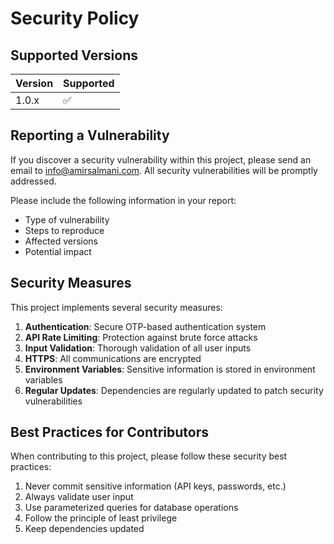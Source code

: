 # Security Policy

## Supported Versions

| Version | Supported          |
| ------- | ------------------ |
| 1.0.x   | :white_check_mark: |

## Reporting a Vulnerability

If you discover a security vulnerability within this project, please send an email to [info@amirsalmani.com](mailto:info@amirsalmani.com). All security vulnerabilities will be promptly addressed.

Please include the following information in your report:

- Type of vulnerability
- Steps to reproduce
- Affected versions
- Potential impact

## Security Measures

This project implements several security measures:

1. **Authentication**: Secure OTP-based authentication system
2. **API Rate Limiting**: Protection against brute force attacks
3. **Input Validation**: Thorough validation of all user inputs
4. **HTTPS**: All communications are encrypted
5. **Environment Variables**: Sensitive information is stored in environment variables
6. **Regular Updates**: Dependencies are regularly updated to patch security vulnerabilities

## Best Practices for Contributors

When contributing to this project, please follow these security best practices:

1. Never commit sensitive information (API keys, passwords, etc.)
2. Always validate user input
3. Use parameterized queries for database operations
4. Follow the principle of least privilege
5. Keep dependencies updated

